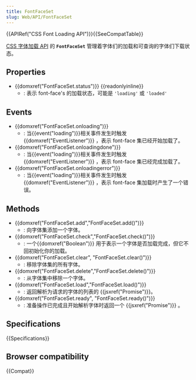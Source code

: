 ```yaml
---
title: FontFaceSet
slug: Web/API/FontFaceSet
---
```


{{APIRef("CSS Font Loading API")}}{{SeeCompatTable}}

[CSS 字体加载 API](/zh-CN/docs/Web/API/CSS_Font_Loading_API) 的 **`FontFaceSet`** 管理着字体们的加载和可查询的字体们下载状态。

## Properties

- {{domxref("FontFaceSet.status")}} {{readonlyinline}}
  - : 表示 font-face's 的加载状态，可能是 `'loading'` 或 `'loaded'`

## Events

- {{domxref("FontFaceSet.onloading")}}
  - : 当{{event("loading")}}相关事件发生时触发{{domxref("EventListener")}} ，表示 font-face 集已经开始加载了。
- {{domxref("FontFaceSet.onloadingdone")}}
  - : 当{{event("loading")}}相关事件发生时触发{{domxref("EventListener")}} ，表示 font-face 集已经完成加载了。
- {{domxref("FontFaceSet.onloadingerror")}}
  - : 当{{event("loading")}}相关事件发生时触发{{domxref("EventListener")}} ，表示 font-face 集加载时产生了一个错误。

## Methods

- {{domxref("FontFaceSet.add","FontFaceSet.add()")}}
  - : 向字体集添加一个字体。
- {{domxref("FontFaceSet.check","FontFaceSet.check()")}}
  - : 一个{{domxref("Boolean")}} 用于表示一个字体是否加载完成，但它不回初始化你的加载。
- {{domxref("FontFaceSet.clear", "FontFaceSet.clear()")}}
  - : 移除字体集的所有字体。
- {{domxref("FontFaceSet.delete","FontFaceSet.delete()")}}
  - : 从字体集中移除一个字体。
- {{domxref("FontFaceSet.load","FontFaceSet.load()")}}
  - : 返回解析为请求的字体的列表的 {{jsxref("Promise")}}。
- {{domxref("FontFaceSet.ready", "FontFaceSet.ready()")}}
  - : 准备操作已完成且开始解析字体时返回一个 {{jsxref("Promise")}} 。

## Specifications

{{Specifications}}

## Browser compatibility

{{Compat}}

